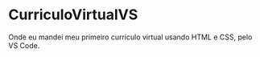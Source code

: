 # CurriculoVirtualVS
Onde eu mandei meu primeiro curriculo virtual usando HTML e CSS, pelo VS Code.
